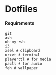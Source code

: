 # Dotfiles

#### Requirements

```
git
zsh
oh-my-zsh
i3
xsel # clipboard
urxvt # terminal
playerctl # for media
pactl # for audio
feh # wallpaper
```
